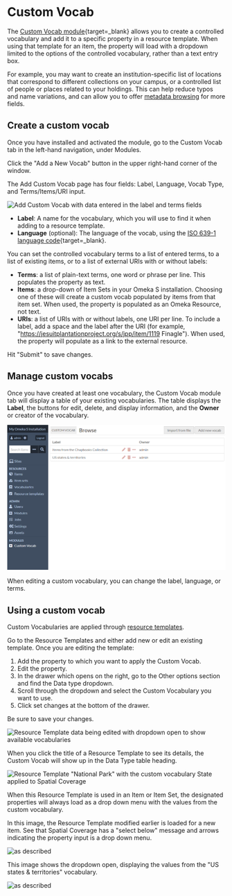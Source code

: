 # Custom Vocab

The [Custom Vocab module](https://omeka.org/s/modules/CustomVocab){target=_blank} allows you to create a controlled vocabulary and add it to a specific property in a resource template. When using that template for an item, the property will load with a dropdown limited to the options of the controlled vocabulary, rather than a text entry box. 

For example, you may want to create an institution-specific list of locations that correspond to different collections on your campus, or a controlled list of people or places related to your holdings. This can help reduce typos and name variations, and can allow you to offer [metadata browsing](../modules/metadatabrowse.md) for more fields.

## Create a custom vocab

Once you have installed and activated the module, go to the Custom Vocab tab in the left-hand navigation, under Modules. 

Click the "Add a New Vocab" button in the upper right-hand corner of the window. 

The Add Custom Vocab page has four fields: Label, Language, Vocab Type, and Terms/Items/URI input. 

![Add Custom Vocab with data entered in the label and terms fields](../modules/modulesfiles/customVocab-add-URI.png)

- **Label**: A name for the vocabulary, which you will use to find it when adding to a resource template.
- **Language** (optional): The language of the vocab, using the [ISO 639-1 language code](http://www.iso.org/iso/language_codes){target=_blank}.

You can set the controlled vocabulary terms to a list of entered terms, to a list of existing items, or to a list of external URIs with or without labels:

- **Terms**: a list of plain-text terms, one word or phrase per line. This populates the property as text.
- **Items**: a drop-down of Item Sets in your Omeka S installation. Choosing one of these will create a custom vocab populated by items from that item set. When used, the property is populated as an Omeka Resource, not text.
- **URIs**: a list of URIs with or without labels, one URI per line. To include a label, add a space and the label after the URI (for example, "https://jesuitplantationproject.org/s/jpp/item/1119 Finagle"). When used, the property will populate as a link to the external resource.

Hit "Submit" to save changes.

## Manage custom vocabs

Once you have created at least one vocabulary, the Custom Vocab module tab will display a table of your existing vocabularies. The table displays the **Label**, the buttons for edit, delete, and display information, and the **Owner** or creator of the vocabulary. 

![Custom Vocab tab with two existing vocabularies](../modules/modulesfiles/customVocab_manage.png)

When editing a custom vocabulary, you can change the label, language, or terms.

## Using a custom vocab

Custom Vocabularies are applied through [resource templates](../content/resource-template.md). 

Go to the Resource Templates and either add new or edit an existing template. Once you are editing the template:

1. Add the property to which you want to apply the Custom Vocab.
1. Edit the property.
1. In the drawer which opens on the right, go to the Other options section and find the Data type dropdown.
1. Scroll through the dropdown and select the Custom Vocabulary you want to use.
1. Click set changes at the bottom of the drawer.

Be sure to save your changes.

![Resource Template data being edited with dropdown open to show available vocabularies](../modules/modulesfiles/customVocab_select.png)

When you click the title of a Resource Template to see its details, the Custom Vocab will show up in the Data Type table heading.

![Resource Template "National Park" with the custom vocabulary State applied to Spatial Coverage](../modules/modulesfiles/customVocab_resource.png)

When this Resource Template is used in an Item or Item Set, the designated properties will always load as a drop down menu with the values from the custom vocabulary.

In this image, the Resource Template modified earlier is loaded for a new item. See that Spatial Coverage has a "select below" message and arrows indicating the property input is a drop down menu.

![as described](../modules/modulesfiles/customVocab_item1.png)

This image shows the dropdown open, displaying the values from the "US states & territories" vocabulary.

![as described](../modules/modulesfiles/customVocab_item2.png)
